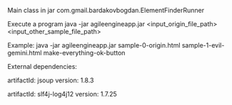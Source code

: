 Main class in jar com.gmail.bardakovbogdan.ElementFinderRunner

Execute a program java -jar agileengineapp.jar <input_origin_file_path> <input_other_sample_file_path> <elementsId>

Example: java -jar agileengineapp.jar sample-0-origin.html sample-1-evil-gemini.html make-everything-ok-button

External dependencies:

artifactId: jsoup
version: 1.8.3

artifactId: slf4j-log4j12
version: 1.7.25
